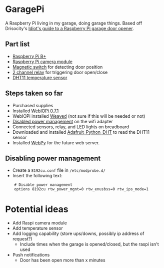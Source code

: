 # GaragePi
A Raspberry Pi living in my garage, doing garage things. Based off Drisocity's [Idiot's guide to a Raspberry Pi garage door opener][1].

## Part list
 - [Raspberry Pi B+](https://www.raspberrypi.org/products/model-b-plus/)
 - [Raspberry Pi camera module](https://www.raspberrypi.org/products/camera-module/)
 - [Magnetic switch](http://amzn.com/B0009SUF08) for detecting door position
 - [2 channel relay](http://amzn.com/B0057OC6D8) for triggering door open/close
 - [DHT11 temperature sensor](https://www.adafruit.com/products/386)

## Steps taken so far
 - Purchased supplies
 - Installed [WebIOPi 0.7.1][2]
 - WebIOPi installed [Weaved][3] (not sure if this will be needed or not)
 - [Disabled power management][4] on the wifi adapter
 - Connected sensors, relay, and LED lights on breadboard
 - Downloaded and installed [Adafruit_Python_DHT][6] to read the DHT11 sensor
 - Installed [WebPy][5] for the future web server.

## Disabling power management
 - Create a `8192cu.conf` file in `/etc/modprobe.d/`
 - Insert the following text:

```text
    # Disable power management
    options 8192cu rtw_power_mgnt=0 rtw_enusbss=0 rtw_ips_mode=1
```

# Potential ideas
 - Add Raspi camera module
 - Add temperature sensor
 - Add logging capability (store ups/downs, possibly ip address of request?)
   - Include times when the garage is opened/closed, but the raspi isn't used
 - Push notifications
   - Door has been open more than x minutes
 

  [1]: http://www.driscocity.com/idiots-guide-to-a-raspberry-pi-garage-door-opener/
  [2]: http://webiopi.trouch.com/
  [3]: http://www.weaved.com/
  [4]: https://www.raspberrypi.org/forums/viewtopic.php?t=61665
  [5]: http://webpy.org
  [6]: https://github.com/adafruit/Adafruit_Python_DHT
